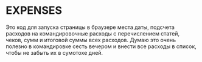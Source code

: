 # EXPENSES
Это код для запуска страницы в браузере места даты, подсчета расходов на командировочные расходы с перечислением статей, чеков, сумм и итоговой суммы всех расходов.
Думаю это очень полезно в командировке сесть вечером и внести все расходы в список, чтобы не забыть их в сумотохе дней.

